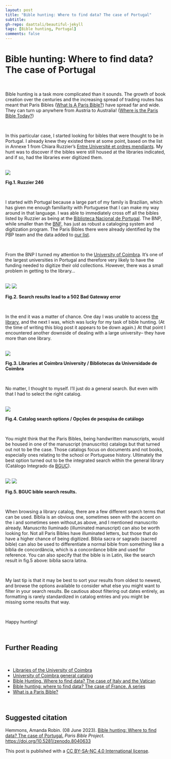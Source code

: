 ```yaml
---
layout: post
title: "Bible hunting: Where to find data? The case of Portugal"
subtitle:
gh-repo: daattali/beautiful-jekyll
tags: [Bible hunting, Portugal]
comments: false
---
```

<base target="_blank">

# **Bible hunting: Where to find data? The case of Portugal**

<br>

Bible hunting is a task more complicated than it sounds. The growth of book creation over the centuries and the increasing spread of trading routes has meant that Paris Bibles ([What Is A Paris Bible?](https://parisbible.github.io/2021-06-15-what_is_PB/)) have spread far and wide. They can turn up anywhere from Austria to Australia! ([Where is the Paris Bible Today?](https://parisbible.github.io/2021-06-22-WhereIsTheParisBibleToday/))

<br>

In this particular case, I started looking for bibles that were thought to be in Portugal. I already knew they existed there at some point, based on the list in Annexe 1 from Chiara Ruzzier’s [Entre Université et ordres mendiants](https://www.degruyter.com/document/doi/10.1515/9783110757392/). My hunt was to discover if the bibles were still housed at the libraries indicated, and if so, had the libraries ever digitized them.

<br>

<img src="/assets/biblehunt-portugal-fig1.png" style="zoom:100%;" />

**Fig.1. Ruzzier 246**

<br>

I started with Portugal because a large part of my family is Brazilian, which has given me enough familiarity with Portuguese that I can make my way around in that language. I was able to immediately cross off all the bibles listed by Ruzzier as being at the [Biblioteca Nacional de Portugal](https://www.bnportugal.gov.pt/). The BNP, while smaller than the [BNF](https://www.bnf.fr/fr), has just as robust a cataloging system and digitization program. The Paris Bibles there were already identified by the PBP team and the data added to [our list](https://github.com/parisbible/manuscripts). 

<br>

From the BNP I turned my attention to the [University of Coimbra](https://www.uc.pt/en). It’s one of the largest universities in Portugal and therefore very likely to have the funding needed to digitize their old collections. However, there was a small problem in getting to the library…

<br>

<img src="/assets/biblehunt-portugal-fig2.png" style="zoom:100%;" />
<img src="/assets/biblehunt-portugal-fig3.png" style="zoom:100%;" />

**Fig.2. Search results lead to a 502 Bad Gateway error**

<br>

In the end it was a matter of chance. One day I was unable to access [the library](https://www.uc.pt/sibuc/Bibliotecas), and the next I was, which was lucky for my task of bible hunting. (At the time of writing this blog post it appears to be down again.) At that point I encountered another downside of dealing with a large university– they have more than one library. 

<br>

<img src="/assets/biblehunt-portugal-fig4.png" style="zoom:100%;" />

**Fig.3. Libraries at Coimbra University / Bibliotecas da Universidade de Coimbra**

<br>

No matter, I thought to myself. I’ll just do a general search. But even with that I had to select the right catalog. 

<br>

<img src="/assets/biblehunt-portugal-fig5.png" style="zoom:100%;" />

**Fig.4. Catalog search options / Opções de pesquisa de catálogo**

<br>

You might think that the Paris Bibles, being handwritten manuscripts, would be housed in one of the manuscript (manuscrito) catalogs but that turned out not to be the case. Those catalogs focus on documents and not books, especially ones relating to the school or Portuguese history. Ultimately the best option turned out to be the integrated search within the general library (Catálogo Integrado da [BGUC](https://www.uc.pt/bguc/selecionar_pesquisa)). 

<br>

<img src="/assets/biblehunt-portugal-fig6.png" style="zoom:100%;" />
<img src="/assets/biblehunt-portugal-fig7.png" style="zoom:100%;" />

**Fig.5. BGUC bible search results.**

<br>

When browsing a library catalog, there are a few different search terms that can be used. Bíblia is an obvious one, sometimes seen with the accent on the i and sometimes seen without,as above, and I mentioned manuscrito already. Manuscrito Iluminado (illuminated manuscript) can also be worth looking for. Not all Paris Bibles have illuminated letters, but those that do have a higher chance of being digitized. Bíblia sacra or sagrado (sacred bible) can also be used to differentiate a normal bible from something like a bíblia de concordância, which is a concordance bible and used for reference. You can also specify that the bible is in Latin, like the search result in fig.5 above: bíblia sacra latina. 

<br>

My last tip is that it may be best to sort your results from oldest to newest, and browse the options available to consider what else you might want to filter in your search results. Be cautious about filtering out dates entirely, as formatting is rarely standardized in catalog entries and you might be missing some results that way.

<br>

Happy hunting!

<br>

## **Further Reading**

<br>

- [Libraries of the University of Coimbra](https://www.uc.pt/sibuc/Bibliotecas)
- [University of Coimbra general catalog](http://webopac.sib.uc.pt/search~S17)
- [Bible Hunting. Where to find data? The case of Italy and the Vatican](https://parisbible.github.io/2022-10-31-bible-hunting-Italy/)
- [Bible hunting: where to find data? The case of France. A series](https://parisbible.github.io/2021-08-31-BibleHuntingFrance/)
- [What is a Paris Bible?](https://parisbible.github.io/2021-06-15-what_is_PB/)

<br>

## **Suggested citation**
Hemmons, Amanda Robin. (08 June 2023). [Bible hunting: Where to find data? The case of Portugal.](https://parisbible.github.io/23-06-08-bible-hunting-Portugal/) *Paris Bible Project.* https://doi.org/10.5281/zenodo.8040633

This post is published with a [CC BY-SA-NC 4.0 International license](https://creativecommons.org/licenses/by-nc-sa/4.0/).

